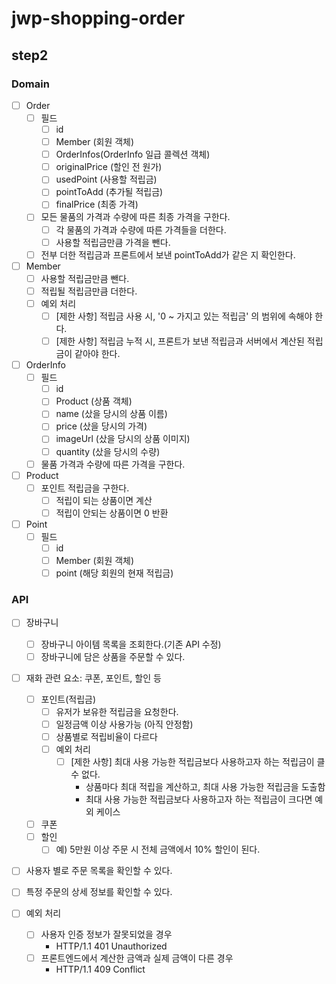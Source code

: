 # jwp-shopping-order

## step2

### Domain
- [ ] Order
  - [ ] 필드  
    - [ ] id
    - [ ] Member (회원 객체)
    - [ ] OrderInfos(OrderInfo 일급 콜렉션 객체)
    - [ ] originalPrice (할인 전 원가)
    - [ ] usedPoint (사용할 적립금)
    - [ ] pointToAdd (추가될 적립금)
    - [ ] finalPrice (최종 가격)
  - [ ] 모든 물품의 가격과 수량에 따른 최종 가격을 구한다.
    - [ ] 각 물품의 가격과 수량에 따른 가격들을 더한다.
    - [ ] 사용할 적립금만큼 가격을 뺀다.
  - [ ] 전부 더한 적립금과 프론트에서 보낸 pointToAdd가 같은 지 확인한다.

- [ ] Member
  - [ ] 사용할 적립금만큼 뺀다.
  - [ ] 적립될 적립금만큼 더한다.
  - [ ] 예외 처리
    - [ ] [제한 사항] 적립금 사용 시, '0 ~ 가지고 있는 적립금' 의 범위에 속해야 한다.
    - [ ] [제한 사항] 적립금 누적 시, 프론트가 보낸 적립금과 서버에서 계산된 적립금이 같아야 한다.

- [ ] OrderInfo
  - [ ] 필드 
    - [ ] id
    - [ ] Product (상품 객체)
    - [ ] name (샀을 당시의 상품 이름)
    - [ ] price (샀을 당시의 가격)
    - [ ] imageUrl (샀을 당시의 상품 이미지)
    - [ ] quantity (샀을 당시의 수량)
  - [ ] 물품 가격과 수량에 따른 가격을 구한다.

- [ ] Product
  - [ ] 포인트 적립금을 구한다.
    - [ ] 적립이 되는 상품이면 계산
    - [ ] 적립이 안되는 상품이면 0 반환

- [ ] Point
  - [ ] 필드
    - [ ] id
    - [ ] Member (회원 객체)
    - [ ] point (해당 회원의 현재 적립금)

### API
- [ ] 장바구니
  - [ ] 장바구니 아이템 목록을 조회한다.(기존 API 수정)
  - [ ] 장바구니에 담은 상품을 주문할 수 있다.
- [ ] 재화 관련 요소: 쿠폰, 포인트, 할인 등
  - [ ] 포인트(적립금)
    - [ ] 유저가 보유한 적립금을 요청한다.
    - [ ] 일정금액 이상 사용가능 (아직 안정함)
    - [ ] 상품별로 적립비율이 다르다
    - [ ] 예외 처리
      - [ ] [제한 사항] 최대 사용 가능한 적립금보다 사용하고자 하는 적립금이 클 수 없다.
        - 상품마다 최대 적립을 계산하고, 최대 사용 가능한 적립금을 도출함
        - 최대 사용 가능한 적립금보다 사용하고자 하는 적립금이 크다면 예외 케이스
  - [ ] 쿠폰
  - [ ] 할인
    - [ ] 예) 5만원 이상 주문 시 전체 금액에서 10% 할인이 된다.
- [ ] 사용자 별로 주문 목록을 확인할 수 있다.
- [ ] 특정 주문의 상세 정보를 확인할 수 있다.

- [ ] 예외 처리
  - [ ] 사용자 인증 정보가 잘못되었을 경우
    - HTTP/1.1 401 Unauthorized
  - [ ] 프론트엔드에서 계산한 금액과 실제 금액이 다른 경우
    - HTTP/1.1 409 Conflict
